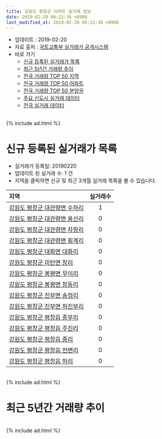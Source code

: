 ```yaml
---
title: 강원도 평창군 아파트 실거래 정보
date: 2019-02-20 06:22:36 +0900
last_modified_at: 2019-02-20 06:22:36 +0900
---
```


* 업데이트 : 2019-02-20
* 자료 출처 : [국토교통부 실거래가 공개시스템](http://rt.molit.go.kr)
* 바로 가기
    * [신규 등록된 실거래가 목록](#신규-등록된-실거래가-목록)
    * [최근 5년간 거래량 추이](#최근-5년간-거래량-추이)
    * [전국 거래량 TOP 50 지역](https://inasie.github.io/apt-trade-info/최근-3개월-전국에서-가장-거래가-많이-발생한-지역)
    * [전국 거래량 TOP 50 아파트](https://inasie.github.io/apt-trade-info/최근-3개월-전국에서-가장-거래가-많이-발생한-아파트)
    * [전국 거래량 TOP 50 분양권](https://inasie.github.io/apt-trade-info/최근-3개월-전국에서-가장-거래가-많이-발생한-분양권)
    * [주요 신도시 실거래 데이터](https://inasie.github.io/apt-trade-info/주요-신도시)
    * [전국 실거래 데이터](https://inasie.github.io/apt-trade-info/전국)

<br>
{% include ad.html %}
<br>

# 신규 등록된 실거래가 목록
* 실거래가 등록일: 20190220
* 업데이트 된 실거래 수: 1 건
* 지역을 클릭하면 신규 및 최근 3개월 실거래 목록을 볼 수 있습니다.


|지역|실거래수|
|:---|:---:|
|[강원도 평창군 대관령면 수하리](https://inasie.github.io/apt-trade-info/강원도-평창군-대관령면-수하리)|1|
|[강원도 평창군 대관령면 용산리](https://inasie.github.io/apt-trade-info/강원도-평창군-대관령면-용산리)|0|
|[강원도 평창군 대관령면 차항리](https://inasie.github.io/apt-trade-info/강원도-평창군-대관령면-차항리)|0|
|[강원도 평창군 대관령면 횡계리](https://inasie.github.io/apt-trade-info/강원도-평창군-대관령면-횡계리)|0|
|[강원도 평창군 대화면 대화리](https://inasie.github.io/apt-trade-info/강원도-평창군-대화면-대화리)|0|
|[강원도 평창군 미탄면 창리](https://inasie.github.io/apt-trade-info/강원도-평창군-미탄면-창리)|0|
|[강원도 평창군 봉평면 무이리](https://inasie.github.io/apt-trade-info/강원도-평창군-봉평면-무이리)|0|
|[강원도 평창군 봉평면 창동리](https://inasie.github.io/apt-trade-info/강원도-평창군-봉평면-창동리)|0|
|[강원도 평창군 진부면 송정리](https://inasie.github.io/apt-trade-info/강원도-평창군-진부면-송정리)|0|
|[강원도 평창군 진부면 하진부리](https://inasie.github.io/apt-trade-info/강원도-평창군-진부면-하진부리)|0|
|[강원도 평창군 평창읍 종부리](https://inasie.github.io/apt-trade-info/강원도-평창군-평창읍-종부리)|0|
|[강원도 평창군 평창읍 주진리](https://inasie.github.io/apt-trade-info/강원도-평창군-평창읍-주진리)|0|
|[강원도 평창군 평창읍 중리](https://inasie.github.io/apt-trade-info/강원도-평창군-평창읍-중리)|0|
|[강원도 평창군 평창읍 천변리](https://inasie.github.io/apt-trade-info/강원도-평창군-평창읍-천변리)|0|
|[강원도 평창군 평창읍 하리](https://inasie.github.io/apt-trade-info/강원도-평창군-평창읍-하리)|0|


<br>
{% include ad.html %}
<br>

# 최근 5년간 거래량 추이


<div style="width:100%;">
    <canvas id="deal_progress" height="200"></canvas>
</div>

<script>
new Chart(document.getElementById("deal_progress"), {
    type: 'line',
    data: {
        labels: ['201402','201403','201404','201405','201406','201407','201408','201409','201410','201411','201412','201501','201502','201503','201504','201505','201506','201507','201508','201509','201510','201511','201512','201601','201602','201603','201604','201605','201606','201607','201608','201609','201610','201611','201612','201701','201702','201703','201704','201705','201706','201707','201708','201709','201710','201711','201712','201801','201802','201803','201804','201805','201806','201807','201808','201809','201810','201811','201812','201901','201902'],
        datasets: [{
            label: '매매',
            pointRadius: 1,
            data: [31, 43, 28, 37, 50, 40, 37, 28, 39, 38, 19, 35, 37, 43, 41, 32, 36, 42, 40, 38, 38, 46, 31, 30, 20, 39, 53, 57, 79, 37, 48, 34, 40, 38, 19, 23, 44, 51, 50, 40, 40, 30, 36, 38, 27, 34, 25, 23, 16, 36, 39, 32, 42, 57, 102, 58, 50, 36, 20, 18, 2],
            borderColor: "rgba(255, 201, 14, 1)",
            backgroundColor: "rgba(255, 201, 14, 0.5)",
            fill: false,
            lineTension: 0
        },{
            label: '전월세',
            pointRadius: 1,
            data: [15, 13, 15, 18, 9, 19, 12, 8, 17, 14, 10, 8, 20, 12, 18, 15, 16, 10, 11, 15, 13, 12, 12, 11, 15, 14, 16, 19, 6, 6, 5, 8, 8, 7, 8, 9, 4, 9, 8, 3, 10, 5, 4, 7, 9, 5, 3, 2, 8, 17, 11, 12, 8, 8, 11, 4, 8, 3, 7, 4, 2],
            borderColor: "rgba(0, 141, 185, 1)",
            backgroundColor: "rgba(0, 141, 185, 0.5)",
            fill: false,
            lineTension: 0
        }
        ]
    },
    options: {
        responsive: true,
        title: {
            display: false
        },
        tooltips: {
            mode: 'index',
            intersect: false
        },
        hover: {
            mode: 'nearest',
            intersect: true
        },
        scales: {
            xAxes: [{
                display: true,
                scaleLabel: {
                    display: true,
                    labelString: '년/월'
                }
            }],
            yAxes: [{
                display: true,
                ticks: {
                    suggestedMin: 0,
                },
                scaleLabel: {
                    display: true,
                    labelString: '실거래 수'
                }
            }]
        }
    }
});

</script>


<br>
{% include ad.html %}
<br>

